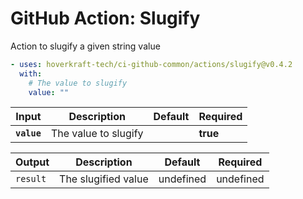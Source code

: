 <!-- start title -->

# GitHub Action: Slugify

<!-- end title -->
<!-- start description -->

Action to slugify a given string value

<!-- end description -->
<!-- start contents -->
<!-- end contents -->
<!-- start usage -->

```yaml
- uses: hoverkraft-tech/ci-github-common/actions/slugify@v0.4.2
  with:
    # The value to slugify
    value: ""
```

<!-- end usage -->
<!-- start inputs -->

| **Input**              | **Description**      | **Default** | **Required** |
| ---------------------- | -------------------- | ----------- | ------------ |
| **<code>value</code>** | The value to slugify |             | **true**     |

<!-- end inputs -->
<!-- start outputs -->

| **Output**          | **Description**     | **Default** | **Required** |
| ------------------- | ------------------- | ----------- | ------------ |
| <code>result</code> | The slugified value | undefined   | undefined    |

<!-- end outputs -->
<!-- start [.github/ghadocs/examples/] -->
<!-- end [.github/ghadocs/examples/] -->
